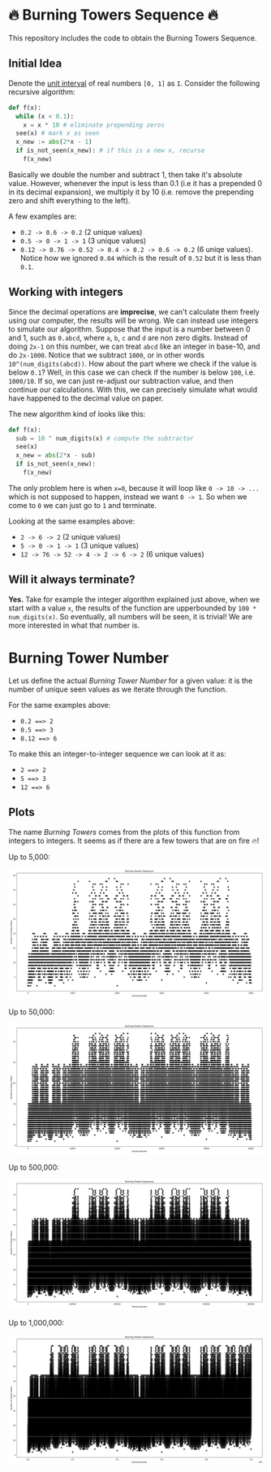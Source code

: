 # 🔥 Burning Towers Sequence 🔥
This repository includes the code to obtain the Burning Towers Sequence.

## Initial Idea
Denote the [unit interval](https://en.wikipedia.org/wiki/Unit_interval) of real numbers `[0, 1]` as `I`. Consider the following recursive algorithm:
```python
def f(x):
  while (x < 0.1):
    x = x * 10 # eliminate prepending zeros
  see(x) # mark x as seen
  x_new := abs(2*x - 1) 
  if is_not_seen(x_new): # if this is a new x, recurse
    f(x_new)
```

Basically we double the number and subtract 1, then take it's absolute value. However, whenever the input is less than 0.1 (i.e it has a prepended 0 in its decimal expansion), we multiply it by 10 (i.e. remove the prepending zero and shift everything to the left). 

A few examples are:
- `0.2 -> 0.6 -> 0.2` (2 unique values)
- `0.5 -> 0 -> 1 -> 1` (3 unique values)
- `0.12 -> 0.76 -> 0.52 -> 0.4 -> 0.2 -> 0.6 -> 0.2` (6 uniqe values). Notice how we ignored `0.04` which is the result of `0.52` but it is less than `0.1`.

## Working with integers
Since the decimal operations are **imprecise**, we can't calculate them freely using our computer, the results will be wrong. We can instead use integers to simulate our algorithm. Suppose that the input is a number between 0 and 1, such as `0.abcd`, where `a`, `b`, `c` and `d` are non zero digits. Instead of doing `2x-1` on this number, we can treat `abcd` like an integer in base-10, and do `2x-1000`. Notice that we subtract `1000`, or in other words `10^(num_digits(abcd))`. How about the part where we check if the value is below `0.1`? Well, in this case we can check if the number is below `100`, i.e. `1000/10`. If so, we can just re-adjust our subtraction value, and then continue our calculations. With this, we can precisely simulate what would have happened to the decimal value on paper.

The new algorithm kind of looks like this:
```python
def f(x):
  sub = 10 ^ num_digits(x) # compute the subtractor 
  see(x)
  x_new = abs(2*x - sub)
  if is_not_seen(x_new):
    f(x_new)
```

The only problem here is when `x=0`, because it will loop like `0 -> 10 -> ...` which is not supposed to happen, instead we want `0 -> 1`. So when we come to `0` we can just go to `1` and terminate.

Looking at the same examples above:
- `2 -> 6 -> 2` (2 unique values)
- `5 -> 0 -> 1 -> 1` (3 unique values)
- `12 -> 76 -> 52 -> 4 -> 2 -> 6 -> 2` (6 unique values)


## Will it always terminate?
**Yes.** Take for example the integer algorithm explained just above, when we start with a value `x`, the results of the function are upperbounded by `100 * num_digits(x)`. So eventually, all numbers will be seen, it is trivial! We are more interested in what that number is.

# Burning Tower Number
Let us define the actual _Burning Tower Number_ for a given value: it is the number of unique seen values as we iterate through the function. 

For the same examples above:
- `0.2 ==> 2`
- `0.5 ==> 3`
- `0.12 ==> 6`

To make this an integer-to-integer sequence we can look at it as:
- `2 ==> 2` 
- `5 ==> 3`
- `12 ==> 6`

## Plots
The name _Burning Towers_ comes from the plots of this function from integers to integers. It seems as if there are a few towers that are on fire 🔥!

Up to 5,000:

![1](img/upto5000.png) 

Up to 50,000:

![2](img/upto50000.png) 

Up to 500,000:

![3](img/upto500000.png) 

Up to 1,000,000:

![4](img/upto1000000.png) 